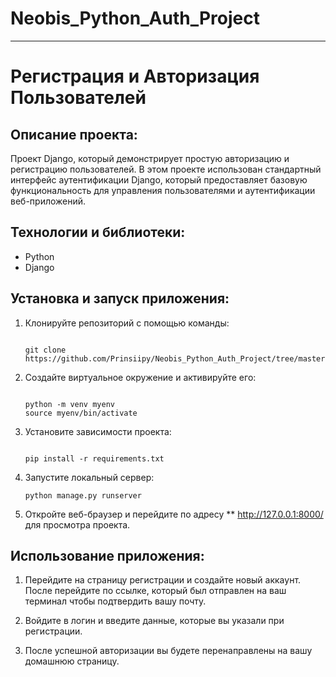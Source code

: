 # Neobis_Python_Auth_Project
----------------------------

# **Регистрация и Авторизация Пользователей**
## Описание проекта:

Проект Django, который демонстрирует простую авторизацию и регистрацию пользователей. В этом проекте использован стандартный интерфейс аутентификации Django, который предоставляет базовую функциональность для управления пользователями и аутентификации веб-приложений.

## **Технологии и библиотеки:**

- Python
- Django 

## **Установка и запуск приложения:**

1. Клонируйте репозиторий с помощью команды:
    
    ```
    
    git clone https://github.com/Prinsiipy/Neobis_Python_Auth_Project/tree/master/myproject.git
    
    ```
    
2. Создайте виртуальное окружение и активируйте его:
    
    ```
    
    python -m venv myenv
    source myenv/bin/activate
    
    ```
    
3. Установите зависимости проекта:
    
    ```
    
    pip install -r requirements.txt
    
    ```
    
4. Запустите локальный сервер:
    
    ```
    python manage.py runserver
    
    ```
    
5. Откройте веб-браузер и перейдите по адресу ** http://127.0.0.1:8000/ для просмотра проекта.

## **Использование приложения:**

1. Перейдите на страницу регистрации и создайте новый аккаунт. 
После перейдите по ссылке, который был отправлен на ваш терминал чтобы подтвердить вашу почту.

2. Войдите в логин и введите данные, которые вы указали при регистрации.

3. После успешной авторизации вы будете перенаправлены на вашу домашнюю страницу.

